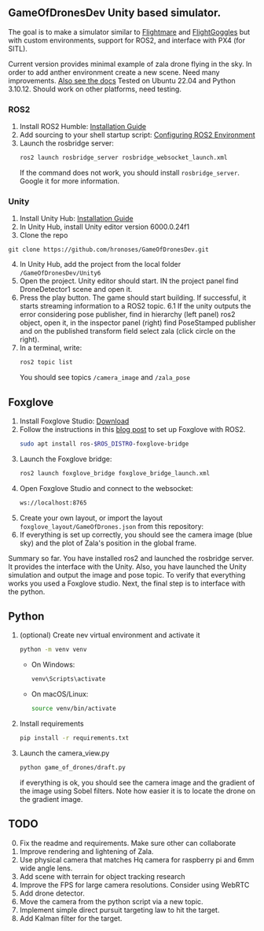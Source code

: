 ## GameOfDronesDev Unity based simulator.
The goal is to make a simulator similar to [Flightmare](https://github.com/uzh-rpg/flightmare) and [FlightGoggles](https://github.com/mit-aera/FlightGoggles) but with custom environments, support for ROS2, and interface with PX4 (for SITL).

Current version provides minimal example of zala drone flying in the sky. In order to add anther environment create a new scene.
Need many improvements. [Also see the docs](docs/docs.md)
Tested on Ubuntu 22.04 and Python 3.10.12. Should work on other platforms, need testing. 


### ROS2
1. Install ROS2 Humble: [Installation Guide](https://docs.ros.org/en/humble/Installation.html)
2. Add sourcing to your shell startup script: [Configuring ROS2 Environment](https://docs.ros.org/en/humble/Tutorials/Beginner-CLI-Tools/Configuring-ROS2-Environment.html)
3. Launch the rosbridge server:
    ```sh
    ros2 launch rosbridge_server rosbridge_websocket_launch.xml
    ```
    If the command does not work, you should install `rosbridge_server`. Google it for more information.



### Unity
1. Install Unity Hub: [Installation Guide](https://docs.unity3d.com/hub/manual/InstallHub.html)
2. In Unity Hub, install Unity editor version 6000.0.24f1
3. Clone the repo 
```
git clone https://github.com/hronoses/GameOfDronesDev.git
```
4. In Unity Hub, add the project from the local folder `/GameOfDronesDev/Unity6`
5. Open the project. Unity editor should start. IN the project panel find DroneDetector1 scene and open it.
6. Press the play button. The game should start building. If successful, it starts streaming information to a ROS2 topic.
6.1 If the unity outputs the error considering pose publisher, find in hierarchy (left panel) ros2 object, open it, in the inspector panel (right) find PoseStamped publisher and on the published transform field select zala (click circle on the right). 
7. In a terminal, write:
    ```sh
    ros2 topic list
    ```
    You should see topics `/camera_image` and `/zala_pose`

## Foxglove
1. Install Foxglove Studio: [Download](https://foxglove.dev/download)
2. Follow the instructions in this [blog post](https://foxglove.dev/blog/using-rosbridge-with-ros2) to set up Foxglove with ROS2.
    ```sh
    sudo apt install ros-$ROS_DISTRO-foxglove-bridge 
    ```
3. Launch the Foxglove bridge:
    ```sh
    ros2 launch foxglove_bridge foxglove_bridge_launch.xml
    ```
4. Open Foxglove Studio and connect to the websocket:
    ```sh
    ws://localhost:8765
    ```
5. Create your own layout, or import the layout `foxglove_layout/GameOfDrones.json` from this repository:
6. If everything is set up correctly, you should see the camera image (blue sky) and the plot of Zala's position in the global frame.

 Summary so far. You have installed ros2 and launched the rosbridge server. It provides the interface with the Unity. Also, you have launched the Unity simulation and output the image and pose topic. To verify that everything works you used a Foxglove studio. Next, the final step is to interface with the python. 

## Python
1. (optional) Create nev virtual environment and activate it
    ```sh
    python -m venv venv
    ```
    - On Windows:
        ```sh
        venv\Scripts\activate
        ```
    - On macOS/Linux:
        ```sh
        source venv/bin/activate
        ```
2. Install requirements
    ```sh
    pip install -r requirements.txt
    ```
3. Launch the camera_view.py 
    ```sh
    python game_of_drones/draft.py
    ```
    
    if everything is ok, you should see the camera image and the gradient of the image using Sobel filters. Note how easier it is to locate the drone on the gradient image.


## TODO
0. Fix the readme and requirements. Make sure other can collaborate
1. Improve rendering and lightening of Zala.
2.  Use physical camera that matches Hq camera for raspberry pi and 6mm wide angle lens.
3.  Add scene with terrain for object tracking research
4. Improve the FPS for large camera resolutions. Consider using WebRTC
5. Add drone detector. 
6. Move the camera from the python script via a new topic.
7. Implement simple direct pursuit targeting law to hit the target. 
8. Add Kalman filter for the target.


<!-- 
## Contributing
 1. Dev chat
 2. Create your own branches for experimenting -->

<!-- ## License -->
<!-- - Specify the license under which the project is distributed. -->

